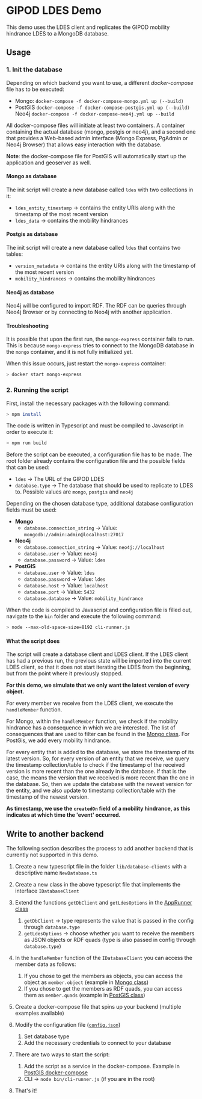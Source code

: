 # GIPOD LDES Demo

This demo uses the LDES client and replicates the GIPOD mobility hindrance LDES to a MongoDB database.

## Usage

### 1. Init the database

Depending on which backend you want to use, a different _docker-compose_ file has to be executed:
- Mongo: `docker-compose -f docker-compose-mongo.yml up (--build)`
- PostGIS `docker-compose -f docker-compose-postgis.yml up (--build)`
  Neo4j `docker-compose -f docker-compose-neo4j.yml up --build`

All docker-compose files will initiate at least two containers. A container containing the actual database (mongo, postgis or neo4j), and a second one that provides a Web-based admin interface (Mongo Express, PgAdmin or Neo4j Browser) that allows easy interaction with the database.

**Note**: the docker-compose file for PostGIS will automatically start up the application and geoserver as well.

#### Mongo as database

The init script will create a new database called `ldes` with two collections in it:
- `ldes_entity_timestamp` → contains the entity URIs along with the timestamp of the most recent version
- `ldes_data` → contains the mobility hindrances

#### Postgis as database
The init script will create a new database called `ldes` that contains two tables:
- `version_metadata` → contains the entity URIs along with the timestamp of the most recent version
- `mobility_hindrances` → contains the mobility hindrances

#### Neo4j as database
Neo4j will be configured to import RDF. The RDF can be queries through Neo4j Browser or by connecting to Neo4j with another application.

#### Troubleshooting

It is possible that upon the first run, the `mongo-express` container fails to run. This is because `mongo-express` tries to connect to the MongoDB database in the `mongo` container, and it is not fully initialized yet.

When this issue occurs, just restart the `mongo-express` container:
```bash
> docker start mongo-express
``` 

### 2. Running the script

First, install the necessary packages with the following command:
```bash
> npm install
```

The code is written in Typescript and must be compiled to Javascript in order to execute it:
```bash
> npm run build
```

Before the script can be executed, a configuration file has to be made. The root folder already contains the configuration file and the possible fields that can be used:
- `ldes` → The URL of the GIPOD LDES
- `database.type` → The database that should be used to replicate to LDES to. Possible values are `mongo`, `postgis` and `neo4j`

Depending on the chosen database type, additional database configuration fields must be used:
- **Mongo**
  - `database.connection_string` → Value: `mongodb://admin:admin@localhost:27017`
- **Neo4j**
  - `database.connection_string` → Value: `neo4j://localhost`
  - `database.user` → Value: `neo4j`
  - `database.password` → Value: `ldes`
- **PostGIS**
  - `database.user` → Value: `ldes`
  - `database.password` → Value: `ldes`
  - `database.host` → Value: `localhost`
  - `database.port` → Value: `5432`
  - `database.database` → Value: `mobility_hindrance`


When the code is compiled to Javascript and configuration file is filled out, navigate to the `bin` folder and execute the following command:
```bash
> node --max-old-space-size=8192 cli-runner.js
```

#### What the script does

The script will create a database client and LDES client. If the LDES client has had a previous run, the previous state will be imported into the current LDES client, so that it does not start iterating the LDES from the beginning, but from the point where it previously stopped.

**For this demo, we simulate that we only want the latest version of every object.**

For every member we receive from the LDES client, we execute the `handleMember` function.

For Mongo, within the `handleMember` function, we check if the mobility hindrance has a consequence in which we are interested. The list of consequences that are used to filter can be found in the [Mongo class](./lib/Mongo.ts). For PostGis, we add every mobility hindrance.

For every entity that is added to the database, we store the timestamp of its latest version. So, for every version of an entity that we receive, we query the timestamp collection/table to check if the timestamp of the received version is more recent than the one already in the database. If that is the case, the means the version that we received is more recent than the one in the database. So, then we update the database with the newest version for the entity, and we also update to timestamp collection/table with the timestamp of the newest version.

**As timestamp, we use the `createdOn` field of a mobility hindrance, as this indicates at which time the 'event' occurred.**

## Write to another backend

The following section describes the process to add another backend that is currently not supported in this demo.

1. Create a new typescript file in the folder `lib/database-clients` with a descriptive name `NewDatabase.ts`
2. Create a new class in the above typescript file that implements the interface `IDatabaseClient`
3. Extend the functions `getDbClient` and `getLdesOptions` in the [AppRunner class](./lib/AppRunner.ts)
   1. `getDbClient` → type represents the value that is passed in the config through `database.type`
   2. `getLdesOptions` → choose whether you want to receive the members as JSON objects or RDF quads (type is also passed in config through `database.type`)
4. In the `handleMember` function of the `IDatabaseClient` you can access the member data as follows:
   1. If you chose to get the members as objects, you can access the object as `member.object` (example in [Mongo class](./lib/database-clients/Mongo.ts))
   2. If you chose to get the members as RDF quads, you can access them as `member.quads` (example in [PostGIS class](./lib/database-clients//Postgis.ts))

5. Create a docker-compose file that spins up your backend (multiple examples available)
6. Modify the configuration file ([`config.json`](./config.json)) 
   1. Set database type
   2. Add the necessary credentials to connect to your database

7. There are two ways to start the script:
   1. Add the script as a service in the docker-compose. Example in [PostGIS docker-compose](./docker-compose-postgis.yml)
   2. CLI → `node bin/cli-runner.js` (if you are in the root)

8. That's it!